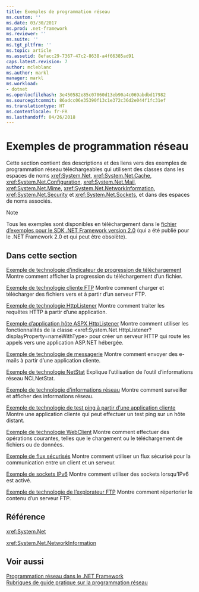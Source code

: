 ```yaml
---
title: Exemples de programmation réseau
ms.custom: ''
ms.date: 03/30/2017
ms.prod: .net-framework
ms.reviewer: ''
ms.suite: ''
ms.tgt_pltfrm: ''
ms.topic: article
ms.assetid: 8efacc29-7367-47c2-8638-a4f66385ad91
caps.latest.revision: 7
author: mcleblanc
ms.author: markl
manager: markl
ms.workload:
- dotnet
ms.openlocfilehash: 3e450582e85c07060d13eb90a4c069abdbd17982
ms.sourcegitcommit: 86adcc06e35390f13c1e372c36d2e044f1fc31ef
ms.translationtype: HT
ms.contentlocale: fr-FR
ms.lasthandoff: 04/26/2018
---
```

# <a name="network-programming-samples"></a>Exemples de programmation réseau
Cette section contient des descriptions et des liens vers des exemples de programmation réseau téléchargeables qui utilisent des classes dans les espaces de noms <xref:System.Net>, <xref:System.Net.Cache>, <xref:System.Net.Configuration>, <xref:System.Net.Mail>, <xref:System.Net.Mime>, <xref:System.Net.NetworkInformation>, <xref:System.Net.Security> et <xref:System.Net.Sockets>, et dans des espaces de noms associés. 
  
> [!NOTE]
> Tous les exemples sont disponibles en téléchargement dans le [fichier d’exemples pour le SDK .NET Framework version 2.0](https://www.microsoft.com/en-us/download/confirmation.aspx?id=22181) (qui a été publié pour le .NET Framework 2.0 et qui peut être obsolète).

## <a name="in-this-section"></a>Dans cette section  
 [Exemple de technologie d’indicateur de progression de téléchargement](https://msdn.microsoft.com/en-us/library/t8w6294a(v=vs.85).aspx)  
 Montre comment afficher la progression du téléchargement d’un fichier.  
  
 [Exemple de technologie cliente FTP](https://msdn.microsoft.com/en-us/library/b7810t5c(v=vs.85).aspx)  
 Montre comment charger et télécharger des fichiers vers et à partir d’un serveur FTP.  
  
 [Exemple de technologie HttpListener](https://msdn.microsoft.com/en-us/library/y7cbb2y2(v=vs.85).aspx)  
 Montre comment traiter les requêtes HTTP à partir d’une application.  
 
 [Exemple d’application hôte ASPX HttpListener](https://docs.microsoft.com/en-us/previous-versions/visualstudio/visual-studio-2008/dd767375(v%3dvs.90))   
 Montre comment utiliser les fonctionnalités de la classe <xref:System.Net.HttpListener?displayProperty=nameWithType> pour créer un serveur HTTP qui route les appels vers une application ASP.NET hébergée.
  
 [Exemple de technologie de messagerie](https://msdn.microsoft.com/en-us/library/whw7xbk2(v=vs.85).aspx)  
 Montre comment envoyer des e-mails à partir d’une application cliente.  
  
 [Exemple de technologie NetStat](https://msdn.microsoft.com/en-us/library/ks32hs88(v=vs.85).aspx)  
 Explique l’utilisation de l’outil d’informations réseau NCLNetStat.  
  
 [Exemple de technologie d’informations réseau](https://msdn.microsoft.com/en-us/library/2xatedhd(v=vs.85).aspx)  
 Montre comment surveiller et afficher des informations réseau.  
  
 [Exemple de technologie de test ping à partir d’une application cliente](https://msdn.microsoft.com/en-us/library/5253acs7(v=vs.85).aspx)  
 Montre une application cliente qui peut effectuer un test ping sur un hôte distant.  
  
 [Exemple de technologie WebClient](https://msdn.microsoft.com/en-us/library/fxk992zc(v=vs.85).aspx)  
 Montre comment effectuer des opérations courantes, telles que le chargement ou le téléchargement de fichiers ou de données.  
  
 [Exemple de flux sécurisés](https://msdn.microsoft.com/en-us/library/ms180980(v=vs.85).aspx)  
 Montre comment utiliser un flux sécurisé pour la communication entre un client et un serveur.  
  
 [Exemple de sockets IPv6](https://msdn.microsoft.com/en-us/library/ms180981(v=vs.85).aspx)  
 Montre comment utiliser des sockets lorsqu’IPv6 est activé.  
  
 [Exemple de technologie de l’explorateur FTP](https://msdn.microsoft.com/en-us/library/ms233623(v=vs.85).aspx)  
 Montre comment répertorier le contenu d’un serveur FTP.  
  
  
## <a name="reference"></a>Référence  
 <xref:System.Net>  
  
 <xref:System.Net.NetworkInformation>  
  
## <a name="see-also"></a>Voir aussi  
 [Programmation réseau dans le .NET Framework](../../../docs/framework/network-programming/index.md)  
 [Rubriques de guide pratique sur la programmation réseau](../../../docs/framework/network-programming/network-programming-how-to-topics.md)  
